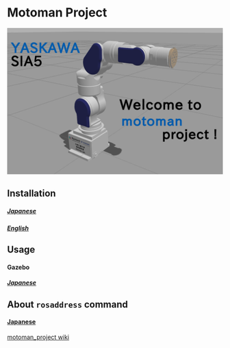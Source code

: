 # Motoman Project
![SIA5](.image/sia5.png)

## Installation
##### [Japanese](https://github.com/Nishida-Lab/motoman_project/wiki/Installation-%5BJapanese%5D)
##### [English](https://github.com/Nishida-Lab/motoman_project/wiki/Installation-%5BEnglish%5D)

## Usage
#### Gazebo
##### [Japanese](https://github.com/Nishida-Lab/motoman_project/wiki/Gazebo-%5BJapanese%5D)

## About `rosaddress` command
#### [Japanese](https://github.com/Nishida-Lab/motoman_project/wiki/About-rosaddress-command-%5BJapanese%5D)

[motoman_project wiki](https://github.com/Nishida-Lab/motoman_project/wiki)
